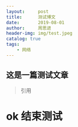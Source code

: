 ```yaml
---
layout:     post
title:      测试博文
date:       2019-08-01
author:     周思进
header-img:	img/test.jpeg
catalog: true
tags:
    - 网络
---
```


## 这是一篇测试文章
> 引用

# ok 结束测试